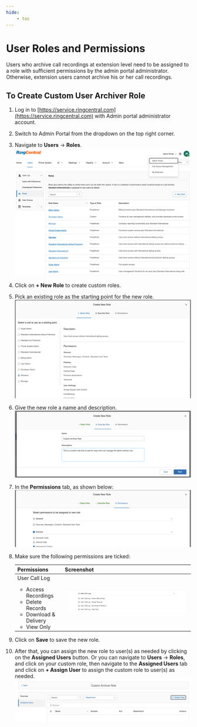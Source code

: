 ```yaml
---
hide:
    - toc
---
```


# User Roles and Permissions

Users who archive call recordings at extension level need to be assigned to a role with sufficient permissions by the admin portal administrator. Otherwise, extension users cannot archive his or her call recordings.

## To Create Custom User Archiver Role

1. Log in to [https://service.ringcentral.com](https://service.ringcentral.com) with Admin portal administrator account.
2. Switch to Admin Portal from the dropdown on the top right corner.
3. Navigate to **Users** -> **Roles**.
   ![User Roles](./img/user-roles.png)
4. Click on **+ New Role** to create custom roles.
5. Pick an existing role as the starting point for the new role.
   ![Select Starting Point](./img/select-starting-role.png)
6. Give the new role a name and description.
   ![Naming Roles](./img/describe-role.png)
7. In the **Permissions** tab, as shown below:
   ![Permissions](./img/role-permissions-1.png)
8. Make sure the following permissions are ticked:

    | Permissions                                                                                                                 | Screenshot                                        |
    | --------------------------------------------------------------------------------------------------------------------------- | ------------------------------------------------- |
    | User Call Log<br /><ul><li>Access Recordings</li><li>Delete Records</li><li>Download & Delivery</li><li>View Only</li></ul> | ![User Call Log](./img/user-role-permissions.png) |

9. Click on **Save** to save the new role.
10. After that, you can assign the new role to user(s) as needed by clicking on the **Assigned Users** button. Or you can navigate to **Users** -> **Roles**, and click on your custom role, then navigate to the **Assigned Users** tab and click on **+ Assign User** to assign the custom role to user(s) as needed.
    ![Assigned Users](./img/assign-users.png)
